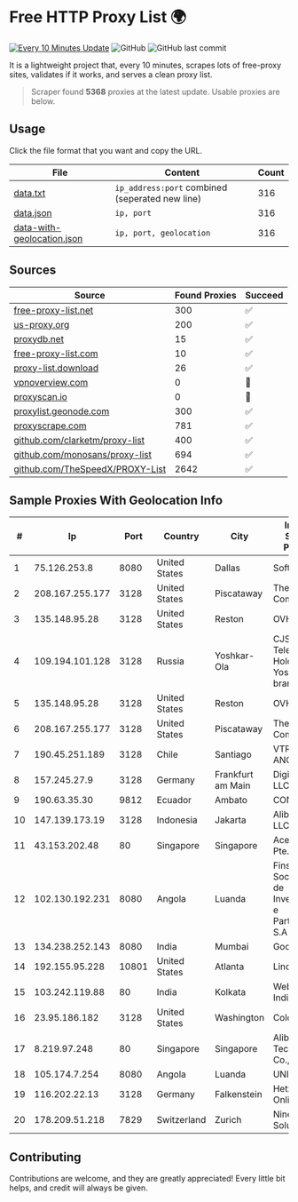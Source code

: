 
# Free HTTP Proxy List 🌍

[![Every 10 Minutes Update](https://github.com/mertguvencli/http-proxy-list/actions/workflows/main.yml/badge.svg?branch=main)](https://github.com/mertguvencli/http-proxy-list/actions/workflows/main.yml)
![GitHub](https://img.shields.io/github/license/mertguvencli/http-proxy-list)
![GitHub last commit](https://img.shields.io/github/last-commit/mertguvencli/http-proxy-list)

It is a lightweight project that, every 10 minutes, scrapes lots of free-proxy sites, validates if it works, and serves a clean proxy list.


> Scraper found **5368** proxies at the latest update. Usable proxies are below.

## Usage

Click the file format that you want and copy the URL.


|File|Content|Count|
|----|-------|-----|
|[data.txt](https://raw.githubusercontent.com/mertguvencli/http-proxy-list/main/proxy-list/data.txt)|`ip_address:port` combined (seperated new line)|316|
|[data.json](https://raw.githubusercontent.com/mertguvencli/http-proxy-list/main/proxy-list/data.json)|`ip, port`|316|
|[data-with-geolocation.json](https://raw.githubusercontent.com/mertguvencli/http-proxy-list/main/proxy-list/data-with-geolocation.json)|`ip, port, geolocation`|316|

## Sources

|Source|Found Proxies|Succeed|
|------|-------------|-------|
|[free-proxy-list.net](https://free-proxy-list.net)|300|✅|
|[us-proxy.org](https://www.us-proxy.org)|200|✅|
|[proxydb.net](http://proxydb.net)|15|✅|
|[free-proxy-list.com](https://free-proxy-list.com/?page=&port=&type%5B%5D=http&type%5B%5D=https&up_time=0&search=Search)|10|✅|
|[proxy-list.download](https://www.proxy-list.download/HTTP)|26|✅|
|[vpnoverview.com](https://vpnoverview.com/privacy/anonymous-browsing/free-proxy-servers)|0|🚫|
|[proxyscan.io](https://www.proxyscan.io)|0|🚫|
|[proxylist.geonode.com](https://proxylist.geonode.com/api/proxy-list?limit=300&page=1&sort_by=lastChecked&sort_type=desc&protocols=http,https)|300|✅|
|[proxyscrape.com](https://api.proxyscrape.com/v2/?request=displayproxies&protocol=http&timeout=10000&country=all&ssl=all&anonymity=all)|781|✅|
|[github.com/clarketm/proxy-list](https://raw.githubusercontent.com/clarketm/proxy-list/master/proxy-list-raw.txt)|400|✅|
|[github.com/monosans/proxy-list](https://raw.githubusercontent.com/monosans/proxy-list/main/proxies/http.txt)|694|✅|
|[github.com/TheSpeedX/PROXY-List](https://raw.githubusercontent.com/TheSpeedX/PROXY-List/master/http.txt)|2642|✅|


## Sample Proxies With Geolocation Info

|#|Ip|Port|Country|City|Internet Service Provider|
|-|--|----|-------|----|-------------------------|
|1|75.126.253.8|8080|United States|Dallas|SoftLayer|
|2|208.167.255.177|3128|United States|Piscataway|The Constant Company|
|3|135.148.95.28|3128|United States|Reston|OVH SAS|
|4|109.194.101.128|3128|Russia|Yoshkar-Ola|CJSC "ER-Telecom Holding" Yoshkar-Ola branch|
|5|135.148.95.28|3128|United States|Reston|OVH SAS|
|6|208.167.255.177|3128|United States|Piscataway|The Constant Company|
|7|190.45.251.189|3128|Chile|Santiago|VTR BANDA ANCHA S.A.|
|8|157.245.27.9|3128|Germany|Frankfurt am Main|DigitalOcean, LLC|
|9|190.63.35.30|9812|Ecuador|Ambato|CONECEL|
|10|147.139.173.19|3128|Indonesia|Jakarta|Alibaba.com LLC|
|11|43.153.202.48|80|Singapore|Singapore|Aceville Pte.ltd|
|12|102.130.192.231|8080|Angola|Luanda|Finstar - Sociedade de Investimento e Participacoes S.A|
|13|134.238.252.143|8080|India|Mumbai|Google LLC|
|14|192.155.95.228|10801|United States|Atlanta|Linode, LLC|
|15|103.242.119.88|80|India|Kolkata|Web Werks India Pvt. Ltd.|
|16|23.95.186.182|3128|United States|Washington|ColoCrossing|
|17|8.219.97.248|80|Singapore|Singapore|Alibaba (US) Technology Co., Ltd.|
|18|105.174.7.254|8080|Angola|Luanda|UNITEL SA|
|19|116.202.22.13|3128|Germany|Falkenstein|Hetzner Online GmbH|
|20|178.209.51.218|7829|Switzerland|Zurich|Nine Internet Solutions AG|



## Contributing

Contributions are welcome, and they are greatly appreciated! Every
little bit helps, and credit will always be given.

